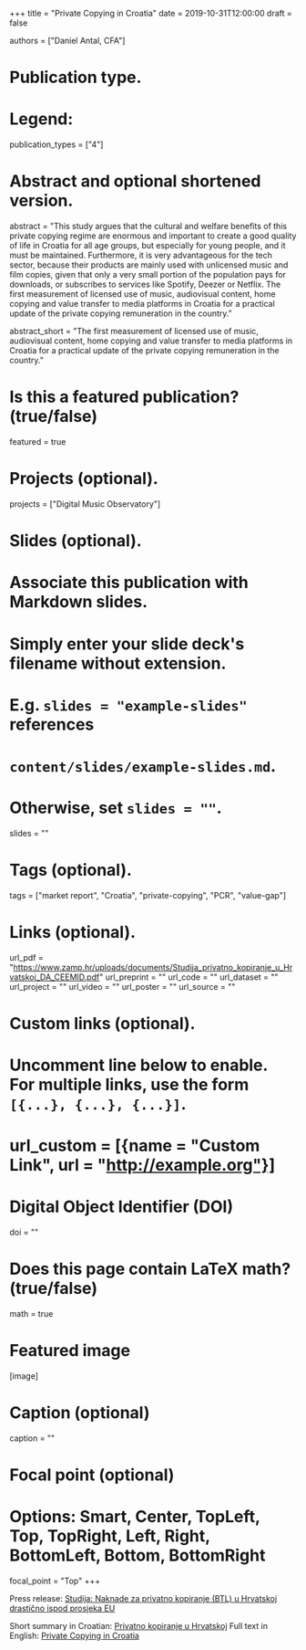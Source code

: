 +++
title = "Private Copying in Croatia"
date = 2019-10-31T12:00:00
draft = false

authors = ["Daniel Antal, CFA"]

# Publication type.
# Legend:

publication_types = ["4"]

# Abstract and optional shortened version.
abstract = "This study argues that the cultural and welfare benefits of this private copying regime are enormous and important to create a good quality of life in Croatia for all age groups, but especially for young people, and it must be maintained. Furthermore, it is very advantageous for the tech sector, because their products are mainly used with unlicensed music and film copies, given that only a very small portion of the population pays for downloads, or subscribes to services like Spotify, Deezer or Netflix. The first measurement of licensed use of music, audiovisual content, home copying and value transfer to media platforms in Croatia for a practical update of the private copying remuneration in the country."

abstract_short = "The first measurement of licensed use of music, audiovisual content, home copying and value transfer to media platforms in Croatia for a practical update of the private copying remuneration in the country."

# Is this a featured publication? (true/false)
featured = true

# Projects (optional).
projects = ["Digital Music Observatory"]

# Slides (optional).
#   Associate this publication with Markdown slides.
#   Simply enter your slide deck's filename without extension.
#   E.g. `slides = "example-slides"` references 
#   `content/slides/example-slides.md`.
#   Otherwise, set `slides = ""`.
slides = ""

# Tags (optional).
tags = ["market report", "Croatia", "private-copying", "PCR", "value-gap"]

# Links (optional).
url_pdf = "https://www.zamp.hr/uploads/documents/Studija_privatno_kopiranje_u_Hrvatskoj_DA_CEEMID.pdf"
url_preprint = ""
url_code = ""
url_dataset = ""
url_project = ""
url_video = ""
url_poster = ""
url_source = ""

# Custom links (optional).
#   Uncomment line below to enable. For multiple links, use the form `[{...}, {...}, {...}]`.
# url_custom = [{name = "Custom Link", url = "http://example.org"}]

# Digital Object Identifier (DOI)
doi = ""

# Does this page contain LaTeX math? (true/false)
math = true

# Featured image
[image]
  # Caption (optional)
  caption = ""

  # Focal point (optional)
  # Options: Smart, Center, TopLeft, Top, TopRight, Left, Right, BottomLeft, Bottom, BottomRight
  focal_point = "Top"
+++

Press release: [Studija: Naknade za privatno kopiranje (BTL) u Hrvatskoj drastično ispod prosjeka EU](https://www.zamp.hr/clanak/pregled/2197/studija-naknade-za-privatno-kopiranje-btl-u-hrvatskoj-drasticno-ispod-prosjeka-eu)

Short summary in Croatian: [Privatno kopiranje u Hrvatskoj](https://www.zamp.hr/uploads/documents/Saetak_studije_na_hrvatskom_jeziku.pdf)
Full text in English: [Private Copying in Croatia](https://www.zamp.hr/uploads/documents/Studija_privatno_kopiranje_u_Hrvatskoj_DA_CEEMID.pdf)

